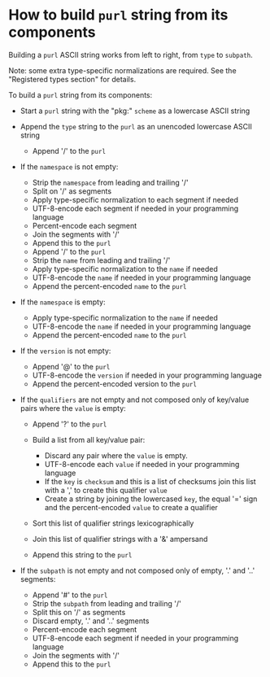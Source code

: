 How to build `purl` string from its components
==============================================

Building a `purl` ASCII string works from left to right, from `type` to
`subpath`.

Note: some extra type-specific normalizations are required.
See the "Registered types section" for details.

To build a `purl` string from its components:


- Start a `purl` string with the "pkg:" `scheme` as a lowercase ASCII string

- Append the `type` string to the `purl` as an unencoded lowercase ASCII string

  - Append '/' to the `purl`

- If the `namespace` is not empty:

  - Strip the `namespace` from leading and trailing '/'
  - Split on '/' as segments
  - Apply type-specific normalization to each segment if needed
  - UTF-8-encode each segment if needed in your programming language
  - Percent-encode each segment
  - Join the segments with '/'
  - Append this to the `purl`
  - Append '/' to the `purl`
  - Strip the `name` from leading and trailing '/'
  - Apply type-specific normalization to the `name` if needed
  - UTF-8-encode the `name` if needed in your programming language
  - Append the percent-encoded `name` to the `purl`

- If the `namespace` is empty:

  - Apply type-specific normalization to the `name` if needed
  - UTF-8-encode the `name` if needed in your programming language
  - Append the percent-encoded `name` to the `purl`

- If the `version` is not empty:

  - Append '@' to the `purl`
  - UTF-8-encode the `version` if needed in your programming language
  - Append the percent-encoded version to the `purl`

- If the `qualifiers` are not empty and not composed only of key/value pairs
  where the `value` is empty:

  - Append '?' to the `purl`
  - Build a list from all key/value pair:

    - Discard any pair where the `value` is empty.
    - UTF-8-encode each `value` if needed in your programming language
    - If the `key` is `checksum` and this is a list of checksums join this
      list with a ',' to create this qualifier `value`
    - Create a string by joining the lowercased `key`, the equal '=' sign and
      the percent-encoded `value` to create a qualifier

  - Sort this list of qualifier strings lexicographically
  - Join this list of qualifier strings with a '&' ampersand
  - Append this string to the `purl`

- If the `subpath` is not empty and not composed only of empty, '.' and '..'
  segments:

  - Append '#' to the `purl`
  - Strip the `subpath` from leading and trailing '/'
  - Split this on '/' as segments
  - Discard empty, '.' and '..' segments
  - Percent-encode each segment
  - UTF-8-encode each segment if needed in your programming language
  - Join the segments with '/'
  - Append this to the `purl`

